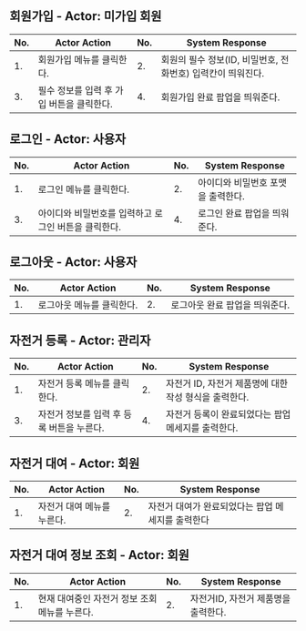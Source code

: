 ## 회원가입 - Actor: 미가입 회원

| No. | Actor Action | No. | System Response |
| --- | --- | --- | --- |
| 1.  | 회원가입 메뉴를 클릭한다. | 2.  | 회원의 필수 정보(ID, 비밀번호, 전화번호) 입력칸이 띄워진다. |
| 3.  | 필수 정보를 입력 후 가입 버튼을 클릭한다. | 4.  | 회원가입 완료 팝업을 띄워준다. |

## 로그인 - Actor: 사용자

| No. | Actor Action | No. | System Response |
| --- | --- | --- | --- |
| 1.  | 로그인 메뉴를 클릭한다. | 2.  | 아이디와 비밀번호 포맷을 출력한다. |
| 3.  | 아이디와 비밀번호를 입력하고 로그인 버튼을 클릭한다. | 4.  | 로그인 완료 팝업을 띄워준다. |

## 로그아웃 - Actor: 사용자

| No. | Actor Action | No. | System Response |
| --- | --- | --- | --- |
| 1.  | 로그아웃 메뉴를 클릭한다. | 2.  | 로그아웃 완료 팝업을 띄워준다. |


## 자전거 등록 - Actor: 관리자

| No. | Actor Action                              | No. | System Response                                                                                                 |
| --- | ----------------------------------------- | --- | --------------------------------------------------------------------------------------------------------------- |
| 1.  | 자전거 등록 메뉴를 클릭한다.              | 2.  | 자전거 ID, 자전거 제품명에 대한 작성 형식을 출력한다. |
| 3.  | 자전거 정보를 입력 후 등록 버튼을 누른다. | 4.  | 자전거 등록이 완료되었다는 팝업 메세지를 출력한다.                                                              |

## 자전거 대여 - Actor: 회원

| No. | Actor Action                              | No. | System Response                                                          |
| --- | ----------------------------------------- | --- | ------------------------------------------------------------------------ |
| 1.  | 자전거 대여 메뉴를 누른다.       | 2. | 자전거 대여가 완료되었다는 팝업 메세지를 출력한다

## 자전거 대여 정보 조회 - Actor: 회원

| No. | Actor Action                                                 | No. | System Response                                                               |
| --- | ------------------------------------------------------------ | --- | ----------------------------------------------------------------------------- |
| 1.  | 현재 대여중인 자전거 정보 조회 메뉴를 누른다.                                        | 2.  | 자전거ID, 자전거 제품명을 출력한다. |

